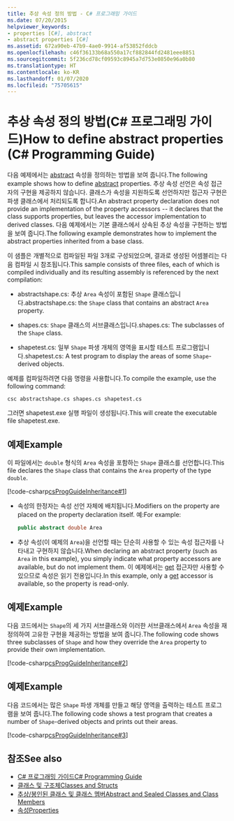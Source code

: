 ```yaml
---
title: 추상 속성 정의 방법 - C# 프로그래밍 가이드
ms.date: 07/20/2015
helpviewer_keywords:
- properties [C#], abstract
- abstract properties [C#]
ms.assetid: 672a90eb-47b9-4ae0-9914-af53852fddcb
ms.openlocfilehash: c46f36133b68a550a17cf882844fd2481eee8851
ms.sourcegitcommit: 5f236cd78cf09593c8945a7d753e0850e96a0b80
ms.translationtype: HT
ms.contentlocale: ko-KR
ms.lasthandoff: 01/07/2020
ms.locfileid: "75705615"
---
```

# <a name="how-to-define-abstract-properties-c-programming-guide"></a><span data-ttu-id="0ea18-102">추상 속성 정의 방법(C# 프로그래밍 가이드)</span><span class="sxs-lookup"><span data-stu-id="0ea18-102">How to define abstract properties (C# Programming Guide)</span></span>
<span data-ttu-id="0ea18-103">다음 예제에서는 [abstract](../../language-reference/keywords/abstract.md) 속성을 정의하는 방법을 보여 줍니다.</span><span class="sxs-lookup"><span data-stu-id="0ea18-103">The following example shows how to define [abstract](../../language-reference/keywords/abstract.md) properties.</span></span> <span data-ttu-id="0ea18-104">추상 속성 선언은 속성 접근자의 구현을 제공하지 않습니다. 클래스가 속성을 지원하도록 선언하지만 접근자 구현은 파생 클래스에서 처리되도록 합니다.</span><span class="sxs-lookup"><span data-stu-id="0ea18-104">An abstract property declaration does not provide an implementation of the property accessors -- it declares that the class supports properties, but leaves the accessor implementation to derived classes.</span></span> <span data-ttu-id="0ea18-105">다음 예제에서는 기본 클래스에서 상속된 추상 속성을 구현하는 방법을 보여 줍니다.</span><span class="sxs-lookup"><span data-stu-id="0ea18-105">The following example demonstrates how to implement the abstract properties inherited from a base class.</span></span>  
  
 <span data-ttu-id="0ea18-106">이 샘플은 개별적으로 컴파일된 파일 3개로 구성되었으며, 결과로 생성된 어셈블리는 다음 컴파일 시 참조됩니다.</span><span class="sxs-lookup"><span data-stu-id="0ea18-106">This sample consists of three files, each of which is compiled individually and its resulting assembly is referenced by the next compilation:</span></span>  
  
- <span data-ttu-id="0ea18-107">abstractshape.cs: 추상 `Area` 속성이 포함된 `Shape` 클래스입니다.</span><span class="sxs-lookup"><span data-stu-id="0ea18-107">abstractshape.cs: the `Shape` class that contains an abstract `Area` property.</span></span>  
  
- <span data-ttu-id="0ea18-108">shapes.cs: `Shape` 클래스의 서브클래스입니다.</span><span class="sxs-lookup"><span data-stu-id="0ea18-108">shapes.cs: The subclasses of the `Shape` class.</span></span>  
  
- <span data-ttu-id="0ea18-109">shapetest.cs: 일부 `Shape` 파생 개체의 영역을 표시할 테스트 프로그램입니다.</span><span class="sxs-lookup"><span data-stu-id="0ea18-109">shapetest.cs: A test program to display the areas of some `Shape`-derived objects.</span></span>  
  
 <span data-ttu-id="0ea18-110">예제를 컴파일하려면 다음 명령을 사용합니다.</span><span class="sxs-lookup"><span data-stu-id="0ea18-110">To compile the example, use the following command:</span></span>  
  
 `csc abstractshape.cs shapes.cs shapetest.cs`  
  
 <span data-ttu-id="0ea18-111">그러면 shapetest.exe 실행 파일이 생성됩니다.</span><span class="sxs-lookup"><span data-stu-id="0ea18-111">This will create the executable file shapetest.exe.</span></span>  
  
## <a name="example"></a><span data-ttu-id="0ea18-112">예제</span><span class="sxs-lookup"><span data-stu-id="0ea18-112">Example</span></span>  
 <span data-ttu-id="0ea18-113">이 파일에서는 `double` 형식의 `Area` 속성을 포함하는 `Shape` 클래스를 선언합니다.</span><span class="sxs-lookup"><span data-stu-id="0ea18-113">This file declares the `Shape` class that contains the `Area` property of the type `double`.</span></span>  
  
 [!code-csharp[csProgGuideInheritance#1](~/samples/snippets/csharp/VS_Snippets_VBCSharp/csProgGuideInheritance/CS/Inheritance.cs#1)]  
  
- <span data-ttu-id="0ea18-114">속성의 한정자는 속성 선언 자체에 배치됩니다.</span><span class="sxs-lookup"><span data-stu-id="0ea18-114">Modifiers on the property are placed on the property declaration itself.</span></span> <span data-ttu-id="0ea18-115">예:</span><span class="sxs-lookup"><span data-stu-id="0ea18-115">For example:</span></span>  
  
    ```csharp  
    public abstract double Area  
    ```  
  
- <span data-ttu-id="0ea18-116">추상 속성(이 예제의 `Area`)을 선언할 때는 단순히 사용할 수 있는 속성 접근자를 나타내고 구현하지 않습니다.</span><span class="sxs-lookup"><span data-stu-id="0ea18-116">When declaring an abstract property (such as `Area` in this example), you simply indicate what property accessors are available, but do not implement them.</span></span> <span data-ttu-id="0ea18-117">이 예제에서는 [get](../../language-reference/keywords/get.md) 접근자만 사용할 수 있으므로 속성은 읽기 전용입니다.</span><span class="sxs-lookup"><span data-stu-id="0ea18-117">In this example, only a [get](../../language-reference/keywords/get.md) accessor is available, so the property is read-only.</span></span>  
  
## <a name="example"></a><span data-ttu-id="0ea18-118">예제</span><span class="sxs-lookup"><span data-stu-id="0ea18-118">Example</span></span>  
 <span data-ttu-id="0ea18-119">다음 코드에서는 `Shape`의 세 가지 서브클래스와 이러한 서브클래스에서 `Area` 속성을 재정의하여 고유한 구현을 제공하는 방법을 보여 줍니다.</span><span class="sxs-lookup"><span data-stu-id="0ea18-119">The following code shows three subclasses of `Shape` and how they override the `Area` property to provide their own implementation.</span></span>  
  
 [!code-csharp[csProgGuideInheritance#2](~/samples/snippets/csharp/VS_Snippets_VBCSharp/csProgGuideInheritance/CS/Inheritance.cs#2)]  
  
## <a name="example"></a><span data-ttu-id="0ea18-120">예제</span><span class="sxs-lookup"><span data-stu-id="0ea18-120">Example</span></span>  
 <span data-ttu-id="0ea18-121">다음 코드에서는 많은 `Shape` 파생 개체를 만들고 해당 영역을 출력하는 테스트 프로그램을 보여 줍니다.</span><span class="sxs-lookup"><span data-stu-id="0ea18-121">The following code shows a test program that creates a number of `Shape`-derived objects and prints out their areas.</span></span>  
  
 [!code-csharp[csProgGuideInheritance#3](~/samples/snippets/csharp/VS_Snippets_VBCSharp/csProgGuideInheritance/CS/Inheritance.cs#3)]  
  
## <a name="see-also"></a><span data-ttu-id="0ea18-122">참조</span><span class="sxs-lookup"><span data-stu-id="0ea18-122">See also</span></span>

- [<span data-ttu-id="0ea18-123">C# 프로그래밍 가이드</span><span class="sxs-lookup"><span data-stu-id="0ea18-123">C# Programming Guide</span></span>](../index.md)
- [<span data-ttu-id="0ea18-124">클래스 및 구조체</span><span class="sxs-lookup"><span data-stu-id="0ea18-124">Classes and Structs</span></span>](./index.md)
- [<span data-ttu-id="0ea18-125">추상/봉인된 클래스 및 클래스 멤버</span><span class="sxs-lookup"><span data-stu-id="0ea18-125">Abstract and Sealed Classes and Class Members</span></span>](./abstract-and-sealed-classes-and-class-members.md)
- [<span data-ttu-id="0ea18-126">속성</span><span class="sxs-lookup"><span data-stu-id="0ea18-126">Properties</span></span>](./properties.md)
